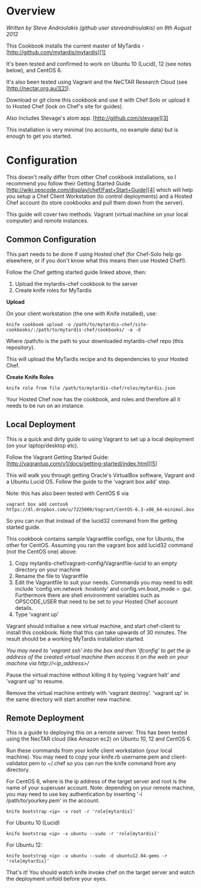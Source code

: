 Overview
========
*Written by Steve Androulakis (github user steveandroulakis) on 9th August 2012*

This Cookbook installs the current master of MyTardis - [http://github.com/mytardis/mytardis][1]

It's been tested and confirmed to work on Ubuntu 10 (Lucid), 12 (see notes below), and CentOS 6.

It's also been tested using Vagrant and the NeCTAR Research Cloud (see [http://nectar.org.au/][2]).

Download or git clone this cookbook and use it with Chef Solo or upload it to Hosted Chef (look on Chef's site for guides).

Also includes Stevage's atom app. [http://github.com/stevage][3]

This installation is very minimal (no accounts, no example data) but is enough to get you started.

Configuration
=============

This doesn't really differ from other Chef cookbook installations, so I recommend you follow their Getting Started Guide [http://wiki.opscode.com/display/chef/Fast+Start+Guide][4] which will help you setup a Chef Client Workstation (to control deployments) and a Hosted Chef account (to store cookbooks and pull them down from the server).

This guide will cover two methods. Vagrant (virtual machine on your local computer) and remote instances.

Common Configuration
-------

This part needs to be done if using Hosted chef (for Chef-Solo help go elsewhere, or if you don't know what this means then use Hosted Chef!).

Follow the Chef getting started guide linked above, then:

 1. Upload the mytardis-chef cookbook to the server
 2. Create knife roles for MyTardis

**Upload**

On your client workstation (the one with Knife installed), use:

    knife cookbook upload -o /path/to/mytardis-chef/site-cookbooks/:/path/to/mytardis-chef/cookbooks/ -a -d

Where /path/to is the path to your downloaded mytardis-chef repo (this repository).

This will upload the MyTardis recipe and its dependencies to your Hosted Chef.

**Create Knife Roles**

    knife role from file /path/to/mytardis-chef/roles/mytardis.json

Your Hosted Chef now has the cookbook, and roles and therefore all it needs to be run on an instance.

Local Deployment
-------

This is a quick and dirty guide to using Vagrant to set up a local deployment (on your laptop/desktop etc).

Follow the Vagrant Getting Started Guide: [http://vagrantup.com/v1/docs/getting-started/index.html][5]

This will walk you through getting Oracle's VirtualBox software, Vagrant and a Ubuntu Lucid OS. Follow the guide to the 'vagrant box add' step.

Note: this has also been tested with CentOS 6 via

    vagrant box add centos6 https://dl.dropbox.com/u/7225008/Vagrant/CentOS-6.3-x86_64-minimal.box

So you can run that instead of the lucid32 command from the getting started guide.

This cookbook contains sample Vagrantfile configs, one for Ubuntu, the other for CentOS. Assuming you ran the vagrant box add lucid32 command (not the CentOS one) above:

 1. Copy mytardis-chef/vagrant-config/Vagrantfile-lucid to an empty directory on your machine
 2. Rename the file to Vagrantfile
 3. Edit the Vagrantfile to suit your needs. Commands you may need to edit include 'config.vm.network :hostonly' and config.vm.boot_mode = :gui. Furthermore there are shell environment variables such as OPSCODE_USER that need to be set to your Hosted Chef account details.
 4. Type 'vagrant up'

Vagrant should initialise a new virtual machine, and start chef-client to install this cookbook. Note that this can take upwards of 30 minutes. The result should be a working MyTardis installation started.

*You may need to 'vagrant ssh' into the box and then 'ifconfig' to get the ip address of the created virtual machine then access it on the web on your machine via http://<ip_address>/*

Pause the virtual machine without killing it by typing 'vagrant halt' and 'vagrant up' to resume.

Remove the virtual machine entirely with 'vagrant destroy'. 'vagrant up' in the same directory will start another new machine.

Remote Deployment
-------

This is a guide to deploying this on a remote server. This has been tested using the NecTAR cloud (like Amazon ec2) on Ubuntu 10, 12 and CentOS 6.

Run these commands from your knife client workstation (your local machine). You may need to copy your knife.rb username.pem and client-validator.pem to ~/.chef so you can run the knife command from any directory.

For CentOS 6, where <ip> is the ip address of the target server and root is the name of your superuser account. Note: depending on your remote machine, you may need to use key authentication by inserting '-i /path/to/yourkey.pem' in the account.

    knife bootstrap <ip> -x root -r 'role[mytardis]'

For Ubuntu 10 (Lucid)

    knife bootstrap <ip> -x ubuntu --sudo -r 'role[mytardis]'

For Ubuntu 12:

    knife bootstrap <ip> -x ubuntu --sudo -d ubuntu12.04-gems -r 'role[mytardis]'

That's it! You should watch knife invoke chef on the target server and watch the deployment unfold before your eyes.

  [1]: http://github.com/mytardis/mytardis
  [2]: http://nectar.org.au/
  [3]: http://github.com/stevage
  [4]: http://wiki.opscode.com/display/chef/Fast+Start+Guide
  [5]: http://vagrantup.com/v1/docs/getting-started/index.html

